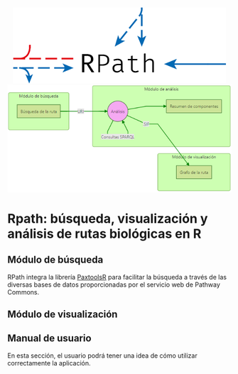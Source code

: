 <p align="center">
  <br/>
  <img src="https://raw.githubusercontent.com/benhid/Rpath/master/resources/logo.png" alt="RPath">
  <img src="https://raw.githubusercontent.com/benhid/Rpath/master/resources/modulos-mermaid-diagram.png" alt="Modulos contenidos en RPath">
  <br/>
</p>

# Rpath: búsqueda, visualización y análisis de rutas biológicas en R

## Módulo de búsqueda
RPath integra la librería [PaxtoolsR](https://github.com/BioPAX/paxtoolsr) para facilitar la búsqueda a través de las diversas bases de datos proporcionadas por el servicio web de Pathway Commons.

## Módulo de visualización


## Manual de usuario
En esta sección, el usuario podrá tener una idea de cómo utilizar correctamente la aplicación. 